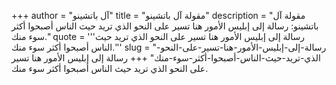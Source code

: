 +++
author = "آل باتشينو"
title = "مقولة آل باتشينو"
description = "مقولة آل باتشينو: رسالة إلى إبليس الأمور هنا تسير على النحو الذي تريد حيث الناس أصبحوا أكثر سوء منك."
quote = '''رسالة إلى إبليس الأمور هنا تسير على النحو الذي تريد حيث الناس أصبحوا أكثر سوء منك.'''
slug = "رسالة-إلى-إبليس-الأمور-هنا-تسير-على-النحو-الذي-تريد-حيث-الناس-أصبحوا-أكثر-سوء-منك"
+++
رسالة إلى إبليس الأمور هنا تسير على النحو الذي تريد حيث الناس أصبحوا أكثر سوء منك.
